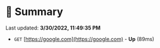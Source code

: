 # 📖 Summary
Last updated: **3/30/2022, 11:49:35 PM**

- `GET` [https://google.com](https://google.com) - **Up** (89ms)
